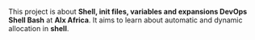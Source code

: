 This project is about **Shell, init files, variables and expansions DevOps Shell Bash** at **Alx Africa**. It aims to learn about automatic and dynamic allocation in **shell**.
